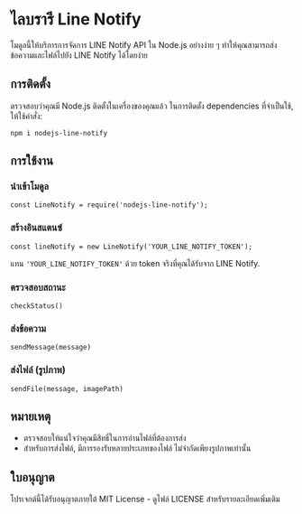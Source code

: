 # ไลบรารี Line Notify

โมดูลนี้ให้บริการการจัดการ LINE Notify API ใน Node.js อย่างง่าย ๆ ทำให้คุณสามารถส่งข้อความและไฟล์ไปยัง LINE Notify ได้โดยง่าย

## การติดตั้ง

ตรวจสอบว่าคุณมี Node.js ติดตั้งในเครื่องของคุณแล้ว ในการติดตั้ง dependencies ที่จำเป็นใช้, ให้ใช้คำสั่ง:

```npm i nodejs-line-notify```

## การใช้งาน

### นำเข้าโมดูล

```const LineNotify = require('nodejs-line-notify');``` 

### สร้างอินสแตนซ์

```const lineNotify = new LineNotify('YOUR_LINE_NOTIFY_TOKEN');``` 

แทน `'YOUR_LINE_NOTIFY_TOKEN'` ด้วย token จริงที่คุณได้รับจาก LINE Notify.

### ตรวจสอบสถานะ

``` 
checkStatus()
```

### ส่งข้อความ

```const message = 'สวัสดี LINE Notify!';
sendMessage(message)
 ``` 

### ส่งไฟล์ (รูปภาพ)

```const message = 'มาดูรูปภาพนี้!';
sendFile(message, imagePath)
  ``` 

## หมายเหตุ

-   ตรวจสอบให้แน่ใจว่าคุณมีสิทธิ์ในการอ่านไฟล์ที่ต้องการส่ง
-   สำหรับการส่งไฟล์, มีการรองรับหลายประเภทของไฟล์ ไม่จำกัดเพียงรูปภาพเท่านั้น

## ใบอนุญาต

โปรเจกต์นี้ได้รับอนุญาตภายใต้ MIT License - ดูไฟล์ LICENSE สำหรับรายละเอียดเพิ่มเติม